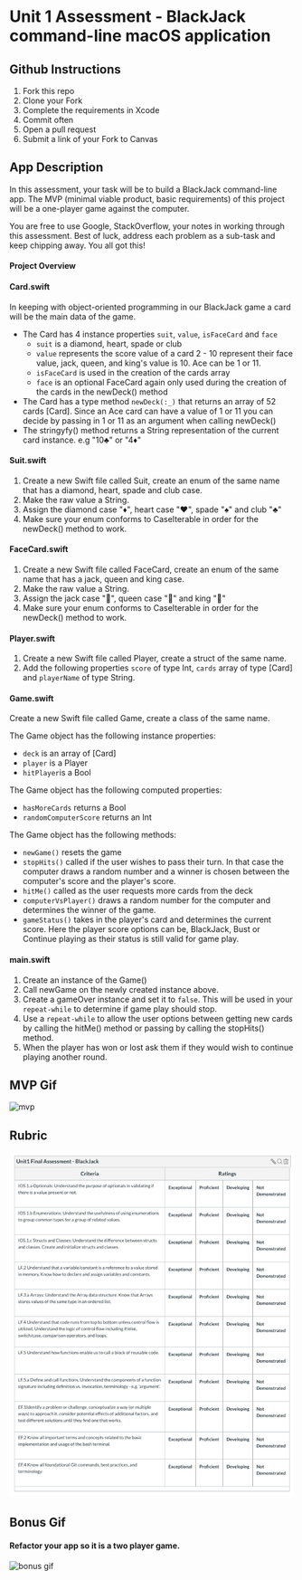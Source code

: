 # Unit 1 Assessment - BlackJack command-line macOS application

## Github Instructions 

1. Fork this repo
1. Clone your Fork 
1. Complete the requirements in Xcode 
1. Commit often
1. Open a pull request 
1. Submit a link of your Fork to Canvas

## App Description

In this assessment, your task will be to build a BlackJack command-line app. The MVP (minimal viable product, basic requirements) of this project will be a one-player game against the computer. 

You are free to use Google, StackOverflow, your notes in working through this assessment. Best of luck, address each problem as a sub-task and keep chipping away. You all got this! 

#### Project Overview

#### Card.swift

In keeping with object-oriented programming in our BlackJack game a card will be the main data of the game. 

* The Card has 4 instance properties ```suit```, ```value```, ```isFaceCard``` and ```face```
  * ```suit``` is a diamond, heart, spade or club 
  * ```value``` represents the score value of a card 2 - 10 represent their face value, jack, queen, and king's value is 10. Ace can be 1 or 11. 
  * ```isFaceCard``` is used in the creation of the cards array 
  * ```face``` is an optional FaceCard again only used during the creation of the cards in the newDeck() method 
* The Card has a type method ```newDeck(:_)``` that returns an array of 52 cards [Card]. Since an Ace card can have a value of 1 or 11 you can decide by passing in 1 or 11 as an argument when calling newDeck()
* The stringyfy() method returns a String representation of the current card instance. e.g "10♣️" or "4♦️"

#### Suit.swift

1. Create a new Swift file called Suit, create an enum of the same name that has a diamond, heart, spade and club case. 
1. Make the raw value a String. 
1. Assign the diamond case "♦️", heart case "♥️", spade "♠️" and club "♣️"
1. Make sure your enum conforms to CaseIterable in order for the newDeck() method to work.

#### FaceCard.swift

1. Create a new Swift file called FaceCard, create an enum of the same name that has a jack, queen and king case. 
1. Make the raw value a String. 
1. Assign the jack case "🎃", queen case "👸" and king "🤴"
1. Make sure your enum conforms to CaseIterable in order for the newDeck() method to work.


#### Player.swift

1. Create a new Swift file called Player, create a struct of the same name.
1. Add the following properties ```score``` of type Int, ```cards``` array of type [Card] and ```playerName``` of type String. 

#### Game.swift

Create a new Swift file called Game, create a class of the same name.

The Game object has the following instance properties: 
* ```deck``` is an array of [Card]
* ```player``` is a Player 
* ```hitPlayer```is a Bool 

The Game object has the following computed properties: 
* ```hasMoreCards``` returns a Bool 
* ```randomComputerScore``` returns an Int

The Game object has the following methods: 
* ```newGame()``` resets the game 
* ```stopHits()``` called if the user wishes to pass their turn. In that case the computer draws a random number and a winner is chosen between the computer's score and the player's score. 
* ```hitMe()``` called as the user requests more cards from the deck
* ```computerVsPlayer()``` draws a random number for the computer and determines the winner of the game.
* ```gameStatus()``` takes in the player's card and determines the current score. Here the player score options can be, BlackJack, Bust or Continue playing as their status is still valid for game play.

#### main.swift

1. Create an instance of the Game() 
2. Call newGame on the newly created instance above. 
3. Create a gameOver instance and set it to ```false```. This will be used in your ```repeat-while``` to determine if game play should stop. 
4. Use a ```repeat-while``` to allow the user options between getting new cards by calling the hitMe() method or passing by calling the stopHits() method. 
5. When the player has won or lost ask them if they would wish to continue playing another round.

## MVP Gif

![mvp](Assets/mvp.gif)   


## Rubric 

![rubric](Assets/rubric.png)


## Bonus Gif 

#### Refactor your app so it is a two player game.

![bonus gif](Assets/bonus-dark.gif)


